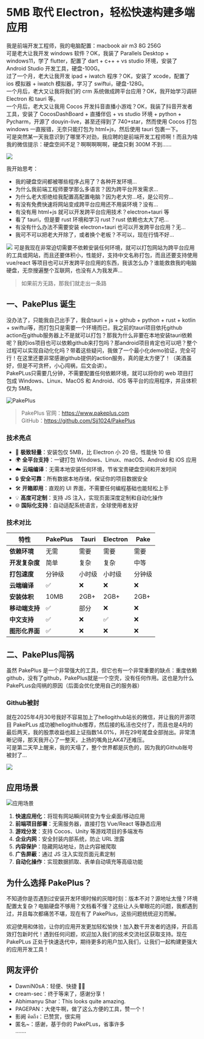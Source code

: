 # 5MB 取代 Electron，轻松快速构建多端应用

我是前端开发工程师，我的电脑配置：macbook air m3 8G 256G  
可是老大让我开发 windows 软件？OK，我装了 Parallels Desktop + windows11，学了 flutter，配置了 dart + c++ + vs studio 环境，安装了 Android Studio 开发工具，硬盘-100G。  
过了一个月，老大让我开发 ipad + iwatch 程序？OK，安装了 xcode，配置了 ios 模拟器 + iwatch 模拟器，学习了 swiftui，硬盘-128G。  
一个月后，老大又让我将我们的 crm 系统做成跨平台应用？OK，我开始学习调研 Electron 和 tauri 等。  
一个月后，老大又让我用 Cocos 开发抖音直播小游戏？OK，我装了抖音开发者工具，安装了 CocosDashBoard + 直播伴侣 + vs studio 环境 + python + Pycharm，开源了 douyin-live，甚至还得到了 740+star，然而使用 Cocos 打包 windows 一直报错，无奈只能打包为 html+js，然后使用 tauri 包裹一下。  
可是突然某一天我意识到了哪里不对劲，我应聘的是前端开发工程师啊！而且为啥我的微信提示：硬盘空间不足？啊啊啊啊啊，硬盘只剩 300M 不到......

![](https://self.pakeplus.com/hado2.jpg)

我开始思考：

-   我的硬盘空间都被哪些程序占用了？各种开发环境...
-   为什么我前端工程师要学那么多语言？因为跨平台开发需求...
-   为什么老大拒绝给我配置高配置电脑？因为老大穷...呸，是公司穷...
-   有没有免费快速将网站变成跨平台应用还不用装环境？没有...
-   有没有用 html+js 就可以开发跨平台应用技术？electron+tauri 等
-   看了 tauri，但是要 rust 环境和学习 rust？rust 依赖也太大了吧...
-   有没有什么办法不需要安装 electron+tauri 也可以开发跨平台应用？无...
-   我可不可以把老大开除了，或者换个老板？不可以，现在行情不好...

![](https://self.pakeplus.com/dev1.png)
可是我现在非常迫切需要不依赖安装任何环境，就可以打包网站为跨平台应用的工具或网站，而且还要体积小，性能好，支持中文名称打包，而且还要支持使用 vue/react 等项目也可以开发跨平台应用的东西，我该怎么办？谁能救救我的电脑硬盘，无奈搜遍整个互联网，也没有人为我发声...

> 如果前方无路，那我们就走出一条路

## 一、PakePlus 诞生

没办法了，只能我自己出手了，我会tauri + js + github + python + rust + kotlin + swiftui等，而打包只是需要一个环境而已，我之前的tauri项目依托github action在github服务器上不是就可以打包？那我为什么非要在本地安装tauri依赖呢？我的ios项目也可以依赖github来打包吗？那android项目肯定也可以吧？整个过程可以实现自动化化吗？带着这些疑问，我做了一个最小化demo验证，完全可行！在这里还要非常感谢github提供的action服务，真的是太方便了！（美酒虽好，但是不可贪杯，小心闯祸，后文会讲）。    
PakePLus只需要几分钟，不需要配置任何依赖环境，就可以将你的 web 项目打包成 Windows、Linux、MacOS 和 Android、iOS 等平台的应用程序，并且体积仅为 5MB。

![PakePlus](https://self.pakeplus.com/pgit.jpg)

> PakePlus 官网：https://www.pakeplus.com  
> GitHub：https://github.com/Sjj1024/PakePlus

### 技术亮点

-   🚀 **极致轻量**：安装包仅 5MB，比 Electron 小 20 倍，性能快 10 倍
-   🌍 **全平台支持**：一键打包 Windows、Linux、macOS、Android 和 iOS 应用
-   ☁️ **云端编译**：无需本地安装任何环境，节省宝贵硬盘空间和开发时间
-   🔒 **安全可靠**：所有数据本地存储，保证你的项目数据安全
-   🛠️ **开箱即用**：直观的 UI 界面，不需要任何编程基础也能轻松上手
-   💡 **高度可定制**：支持 JS 注入，实现页面深度定制和自动化操作
-   🌐 **国际化支持**：自动适配系统语言，全球使用者友好

### 技术对比

<!-- ![技术对比](https://pakeplus.com/assets/publish3.d0EgpzGe.webp) -->

| 特性           | PakePlus | Tauri  | Electron | Pake   |
| -------------- | -------- | ------ | -------- | ------ |
| **依赖环境**   | 无需     | 需要   | 需要     | 需要   |
| **开发复杂度** | 简单     | 复杂   | 复杂     | 中等   |
| **打包速度**   | 分钟级   | 小时级 | 小时级   | 分钟级 |
| **云端编译**   | ✅       | ❌     | ❌       | ❌     |
| **安装体积**   | 10MB     | 2GB+   | 2GB+     | 2GB+   |
| **移动端支持** | ✅       | 部分   | ❌       | ❌     |
| **中文支持**   | ✅       | ❌     | ✅       | ❌     |
| **图形化界面** | ✅       | ❌     | ❌       | ❌     |


## 二、PakePlus闯祸

虽然 PakePlus 是一个非常强大的工具，但它也有一个非常重要的缺点：重度依赖github，没有了github，PakePlus就是一个空壳，没有任何作用。这也是为什么PakePLus会闯祸的原因（后面会优化使用自己的服务器）

### Github被封
就在2025年4月30号我好不容易加上了hellogithub站长的微信，并让我的开源项目 PakePLus 成功被hellogithub推荐，然后接的私活也交付了，而且也是4月的最后两天，我的股票收益也超上证指数14.01%，并在29号尾盘全部抛出。非常清晰记得，那天我开心了一整天，上扬的嘴角比AK47还难压。  
可是第二天早上醒来，我的天塌了，整个世界都是灰色的，因为我的Github账号被封了...

![](https://self.pakeplus.com/git1.png)



## 应用场景

![应用场景](https://self.pakeplus.com/pp2.jpg)

1. **快速应用化**：将现有网站瞬间转变为专业桌面/移动应用
2. **前端项目部署**：无需服务器，直接打包 Vue/React 等静态应用
3. **游戏分发**：支持 Cocos、Unity 等游戏项目的多端发布
4. **企业内网**：安全封装内部系统，防止 URL 泄露
5. **内容保护**：隐藏网站地址，防止内容被爬取
6. **广告屏蔽**：通过 JS 注入实现页面元素定制
7. **自动化操作**：实现数据抓取、表单自动填充等高级功能

## 为什么选择 PakePlus？

不知道你是否遇到过安装开发环境时候的灰暗时刻：版本不对？源地址太慢？环境配置太复杂？电脑硬盘不够用？文档看不懂？这些让人头晕眼花的问题，我都遇到过，并且每次都痛苦不堪，现在有了 PakePlus，这些问题统统迎刃而解。

欢迎使用和体验，让你的应用开发更加轻松愉快！加入数千开发者的选择，开启高效打包新时代！遇到任何问题，欢迎加入我们的技术交流社区获取支持。现在 PakePLus 正处于快速迭代中，期待更多的用户加入我们，让我们一起构建更强大的应用开发工具！

## 网友评价

-   DawniN0sA：轻便、快捷 🌹🌹
-   cream-sec：终于等来了，感谢分享！
-   Abhimanyu Shar：This looks quite amazing.
-   PAGEPAN：大佬牛啊，做了这么方便的工具，赞一个！
-   影阙 คิดถึง：已赞赏，很实用
-   匿名~：感谢，基于你的 PakePLus，省事许多  
    .......
